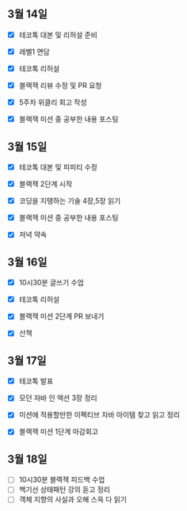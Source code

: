 ## 3월 14일

- [x] 테코톡 대본 및 리허설 준비
- [x] 레벨1 면담
- [x] 테코톡 리허설
- [x] 블랙잭 리뷰 수정 및 PR 요청
- [x] 5주차 위클리 회고 작성
- [x] 블랙잭 미션 중 공부한 내용 포스팅



## 3월 15일

- [x] 테코톡 대본 및 피피티 수정
- [x] 블랙잭 2단계 시작
- [x] 코딩을 지탱하는 기술 4장,5장 읽기
- [x] 블랙잭 미션 중 공부한 내용 포스팅
- [x] 저녁 약속



## 3월 16일

- [x] 10시30분 글쓰기 수업
- [x] 테코톡 리허설
- [x] 블랙잭 미션 2단계 PR 보내기
- [x] 산책



## 3월 17일

- [x] 테코톡 발표
- [x] 모던 자바 인 액션 3장 정리
- [x] 미션에 적용할만한 이펙티브 자바 아이템 찾고 읽고 정리
- [x] 블랙잭 미션 1단계 마감회고



## 3월 18일

- [ ] 10시30분 블랙잭 피드백 수업
- [ ] 백기선 상태패턴 강의 듣고 정리
- [ ] 객체 지향의 사실과 오해 스윽 다 읽기
